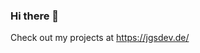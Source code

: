 ### Hi there 👋

<!--
**JGStyle/JGStyle** is a ✨ _special_ ✨ repository because its `README.md` (this file) appears on your GitHub profile.

Here are some ideas to get you started:

- 🔭 I’m currently working on ...
- 🌱 I’m currently learning ...
- 👯 I’m looking to collaborate on ...
- 🤔 I’m looking for help with ...
- 💬 Ask me about ...
- 📫 How to reach me: ...
- 😄 Pronouns: ...
- ⚡ Fun fact: ...

## My Projects
 - ⚡[Link shortener](https://short.jgsdev.de)
 - 💬[Quickly create yes/no polls](https://poll.jgsdev.de)
 - 🎫[Get detailed info about your whatsapp chats](https://whatsapp.jgsdev.de)
 - 🌱[Minimalistic Pomodoro timer](https://focus.jgsdev.de)
 - ✨[Never forget your precious terminal commands](https://terminal.jgsdev.de)
 - 🤔[Learn using modern flashcards](https://learnify.jgsdev.de)

## Work in progress
 - [An open source alternative to skribbl.io in modern design](https://skribbl.jgsdev.de)
-->
Check out my projects at
https://jgsdev.de/
